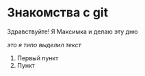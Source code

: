 # Знакомства с git  

Здравствуйте! Я Максимка и делаю эту дню  

*это я типо выделил текст*  

1. Первый пункт
2. Пункт

